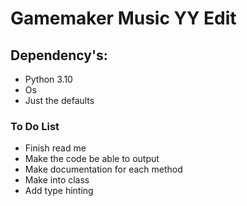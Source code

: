 # Gamemaker Music YY Edit

## Dependency's:
+ Python 3.10
+ Os
+ Just the defaults

### To Do List
+ Finish read me
+ Make the code be able to output
+ Make documentation for each method
+ Make into class
+ Add type hinting
